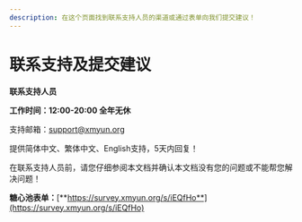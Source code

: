 ```yaml
---
description: 在这个页面找到联系支持人员的渠道或通过表单向我们提交建议！
---
```


# 联系支持及提交建议

**联系支持人员**

**工作时间：12:00-20:00  全年无休**

支持邮箱：support@xmyun.org

提供简体中文、繁体中文、English支持，5天内回复！

在联系支持人员前，请您仔细参阅本文档并确认本文档没有您的问题或不能帮您解决问题！

**糖心池表单：**[**https://survey.xmyun.org/s/iEQfHo**](https://survey.xmyun.org/s/iEQfHo)
